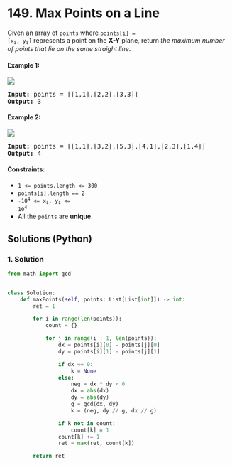 # 149. Max Points on a Line
Given an array of `points` where <code>points[i] = [x<sub>i</sub>, y<sub>i</sub>]</code> represents a point on the **X-Y** plane, return *the maximum number of points that lie on the same straight line*.

#### Example 1:
![](https://assets.leetcode.com/uploads/2021/02/25/plane1.jpg)
<pre>
<strong>Input:</strong> points = [[1,1],[2,2],[3,3]]
<strong>Output:</strong> 3
</pre>

#### Example 2:
![](https://assets.leetcode.com/uploads/2021/02/25/plane2.jpg)
<pre>
<strong>Input:</strong> points = [[1,1],[3,2],[5,3],[4,1],[2,3],[1,4]]
<strong>Output:</strong> 4
</pre>

#### Constraints:
* `1 <= points.length <= 300`
* `points[i].length == 2`
* <code>-10<sup>4</sup> <= x<sub>i</sub>, y<sub>i</sub> <= 10<sup>4</sup></code>
* All the `points` are **unique**.

## Solutions (Python)

### 1. Solution
```Python
from math import gcd


class Solution:
    def maxPoints(self, points: List[List[int]]) -> int:
        ret = 1

        for i in range(len(points)):
            count = {}

            for j in range(i + 1, len(points)):
                dx = points[i][0] - points[j][0]
                dy = points[i][1] - points[j][1]

                if dx == 0:
                    k = None
                else:
                    neg = dx * dy < 0
                    dx = abs(dx)
                    dy = abs(dy)
                    g = gcd(dx, dy)
                    k = (neg, dy // g, dx // g)

                if k not in count:
                    count[k] = 1
                count[k] += 1
                ret = max(ret, count[k])

        return ret
```
